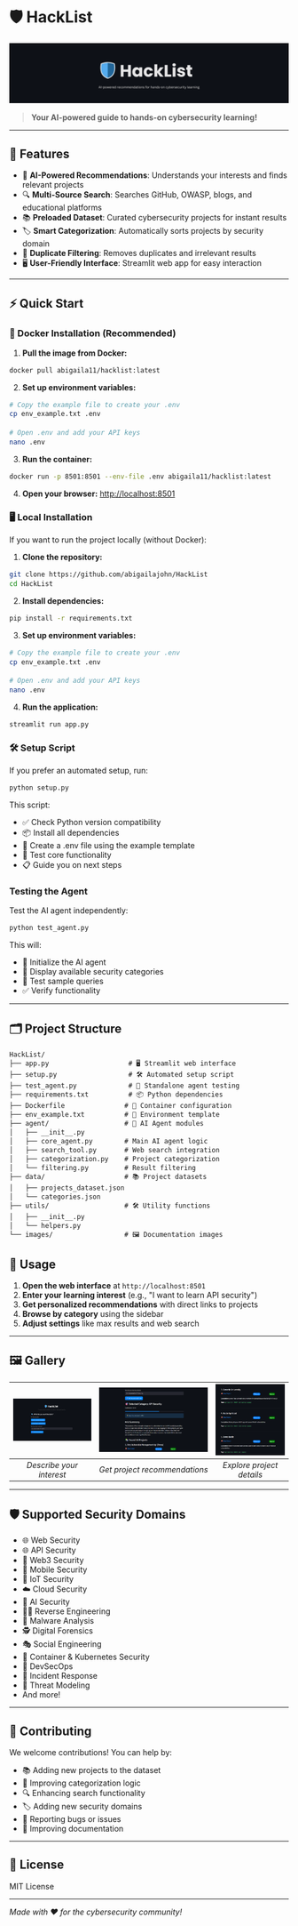 # 🛡️ HackList

![HackList Banner](images/HackList.png)

> **Your AI-powered guide to hands-on cybersecurity learning!**

---

## 🚀 Features

- 🤖 **AI-Powered Recommendations**: Understands your interests and finds relevant projects
- 🔍 **Multi-Source Search**: Searches GitHub, OWASP, blogs, and educational platforms
- 📚 **Preloaded Dataset**: Curated cybersecurity projects for instant results
- 🏷️ **Smart Categorization**: Automatically sorts projects by security domain
- 🧹 **Duplicate Filtering**: Removes duplicates and irrelevant results
- 🖥️ **User-Friendly Interface**: Streamlit web app for easy interaction

---

## ⚡ Quick Start

### 🐳 Docker Installation (Recommended)

1. **Pull the image from Docker:**
```bash
docker pull abigaila11/hacklist:latest
```

2. **Set up environment variables:**
```bash
# Copy the example file to create your .env
cp env_example.txt .env

# Open .env and add your API keys
nano .env
```

3. **Run the container:**
```bash
docker run -p 8501:8501 --env-file .env abigaila11/hacklist:latest
```

4. **Open your browser:** [http://localhost:8501](http://localhost:8501)


### 🖥️ Local Installation
If you want to run the project locally (without Docker):

1. **Clone the repository:**
```bash
git clone https://github.com/abigailajohn/HackList
cd HackList
```

2. **Install dependencies:**
```bash
pip install -r requirements.txt
```

3. **Set up environment variables:**
```bash
# Copy the example file to create your .env
cp env_example.txt .env

# Open .env and add your API keys
nano .env
```

4. **Run the application:**
```bash
streamlit run app.py
```

### 🛠️ Setup Script

If you prefer an automated setup, run:

```bash
python setup.py
```
This script:
- ✅ Check Python version compatibility
- 📦 Install all dependencies
- 🔧 Create a .env file using the example template
- 🧪 Test core functionality
- 📋 Guide you on next steps

### Testing the Agent
Test the AI agent independently:
```bash
python test_agent.py
```
This will:
- 🤖 Initialize the AI agent
- 📂 Display available security categories
- 🧪 Test sample queries
- ✅ Verify functionality

---
## 🗂️ Project Structure

```
HackList/
├── app.py                    # 🖥️ Streamlit web interface
├── setup.py                  # 🛠️ Automated setup script
├── test_agent.py             # 🧪 Standalone agent testing
├── requirements.txt          # 📦 Python dependencies
├── Dockerfile               # 🐳 Container configuration
├── env_example.txt          # 🔧 Environment template
├── agent/                   # 🤖 AI Agent modules
│   ├── __init__.py
│   ├── core_agent.py        # Main AI agent logic
│   ├── search_tool.py       # Web search integration
│   ├── categorization.py    # Project categorization
│   └── filtering.py         # Result filtering
├── data/                    # 📚 Project datasets
│   ├── projects_dataset.json
│   └── categories.json
├── utils/                   # 🛠️ Utility functions
│   ├── __init__.py
│   └── helpers.py
└── images/                  # 🖼️ Documentation images
```


## 📖 Usage

1. **Open the web interface** at `http://localhost:8501`
2. **Enter your learning interest** (e.g., "I want to learn API security")
3. **Get personalized recommendations** with direct links to projects
4. **Browse by category** using the sidebar
5. **Adjust settings** like max results and web search

---
## 🖼️ Gallery

| ![Input Example](images/image1.png) | ![Output Example 1](images/image2.png) | ![Output Example 2](images/image3.png) |
|:---:|:---:|:---:|
| _Describe your interest_ | _Get project recommendations_ | _Explore project details_ |

---

## 🛡️ Supported Security Domains

- 🌐 Web Security
- 🌐 API Security
- 🔗 Web3 Security
- 📱 Mobile Security
- 📡 IoT Security
- ☁️ Cloud Security
- 🤖 AI Security
- 🕵️‍♂️ Reverse Engineering
- 🦠 Malware Analysis
- 🕵️ Digital Forensics
- 🎭 Social Engineering
- 🐳 Container & Kubernetes Security
- 🔄 DevSecOps
- 🚨 Incident Response
- 🧩 Threat Modeling
- And more!

---

## 🤝 Contributing

We welcome contributions! You can help by:
- 📚 Adding new projects to the dataset
- 🧠 Improving categorization logic
- 🔍 Enhancing search functionality
- 🏷️ Adding new security domains
- 🐛 Reporting bugs or issues
- 📖 Improving documentation

---
## 📄 License

MIT License

---

*Made with ❤️ for the cybersecurity community!* 